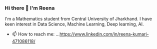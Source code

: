 ### Hi there 👋 I'm Reena
I'm a Mathematics student from Central University of Jharkhand.
I have keen interest in Data Science, Machine Learning, Deep learning, AI.
- 📫 How to reach me: ...https://www.linkedin.com/in/reena-kumari-471086118/

<!--
**reena4jan/reena4jan** is a ✨ _special_ ✨ repository because its `README.md` (this file) appears on your GitHub profile.

Here are some ideas to get you started:

- 🔭 I’m currently working on ...
- 🌱 I’m currently learning ...
- 👯 I’m looking to collaborate on ...
- 🤔 I’m looking for help with ...
- 💬 Ask me about ...
- 📫 How to reach me: ...https://www.linkedin.com/in/reena-kumari-471086118/
- 😄 Pronouns: ...
- ⚡ Fun fact: ...
-->
